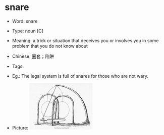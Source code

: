 # snare

- Word: snare

- Type: noun [C]
- Meaning: a trick or situation that deceives you or involves you in some problem that you do not know about
- Chinese: 圈套；陷阱
- Tags: 
- Eg.: The legal system is full of snares for those who are not wary.
- Picture: ![snare](images/snare.jpg)

